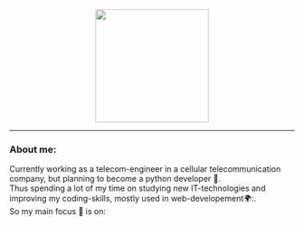 
<div id="header" align="center">
  <img src="https://media.giphy.com/media/RN8FdaB6T1bkkI5n4I/giphy.gif" width="200"/>
</div>

---

### About me:

Currently working as a telecom-engineer in a cellular telecommunication company, but planning to become a python developer :snake:.  
Thus spending a lot of my time on studying new IT-technologies and improving my coding-skills, mostly used in web-developement:earth_africa::.  
So my main focus :mag_right: is on:
